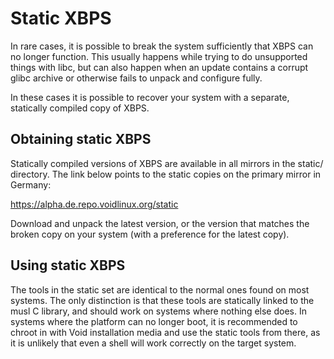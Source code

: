 # Static XBPS

In rare cases, it is possible to break the system sufficiently that XBPS can no
longer function. This usually happens while trying to do unsupported things with
libc, but can also happen when an update contains a corrupt glibc archive or
otherwise fails to unpack and configure fully.

In these cases it is possible to recover your system with a separate, statically
compiled copy of XBPS.

## Obtaining static XBPS

Statically compiled versions of XBPS are available in all mirrors in the static/
directory. The link below points to the static copies on the primary mirror in
Germany:

<https://alpha.de.repo.voidlinux.org/static>

Download and unpack the latest version, or the version that matches the broken
copy on your system (with a preference for the latest copy).

## Using static XBPS

The tools in the static set are identical to the normal ones found on most
systems. The only distinction is that these tools are statically linked to the
musl C library, and should work on systems where nothing else does. In systems
where the platform can no longer boot, it is recommended to chroot in with Void
installation media and use the static tools from there, as it is unlikely that
even a shell will work correctly on the target system.
